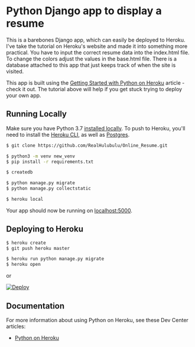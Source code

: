 # Python Django app to display a resume

This is a barebones Django app, which can easily be deployed to Heroku. I've take the tutorial on Heroku's website and made it into something more practical.
You have to input the correct resume data into the index.html file. To change the colors adjust the values in the base.html file. There is a database attached 
to this app that just keeps track of when the site is visited.

This app is built using the [Getting Started with Python on Heroku](https://devcenter.heroku.com/articles/getting-started-with-python) article - check it out. 
The tutorial above will help if you get stuck trying to deploy your own app.

## Running Locally

Make sure you have Python 3.7 [installed locally](http://install.python-guide.org). To push to Heroku, you'll need to install the [Heroku CLI](https://devcenter.heroku.com/articles/heroku-cli), as well as [Postgres](https://devcenter.heroku.com/articles/heroku-postgresql#local-setup).

```sh
$ git clone https://github.com/RealHulubulu/Online_Resume.git

$ python3 -m venv new_venv
$ pip install -r requirements.txt

$ createdb 

$ python manage.py migrate
$ python manage.py collectstatic

$ heroku local
```

Your app should now be running on [localhost:5000](http://localhost:5000/).

## Deploying to Heroku

```sh
$ heroku create
$ git push heroku master

$ heroku run python manage.py migrate
$ heroku open
```
or

[![Deploy](https://www.herokucdn.com/deploy/button.svg)](https://heroku.com/deploy)

## Documentation

For more information about using Python on Heroku, see these Dev Center articles:

- [Python on Heroku](https://devcenter.heroku.com/categories/python)
